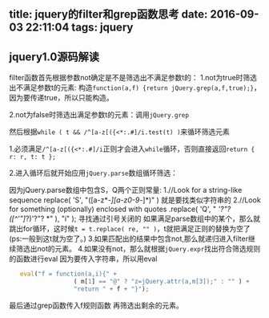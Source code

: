 title: jquery的filter和grep函数思考
date: 2016-09-03 22:11:04
tags: jquery
---

##   jquery1.0源码解读

filter函数首先根据参数not确定是不是筛选出不满足参数t的：
1.not为true时筛选出不满足参数t的元素:
  构造`function(a,f) {return jQuery.grep(a,f,true);}`，因为要传递true，所以只能构造。

2.not为false时筛选出满足参数t的元素：调用`jQuery.grep `

然后根据`while ( t && /^[a-z[({<*:.#]/i.test(t) )`来循环筛选元素

1.必须满足`/^[a-z[({<*:.#]/i`正则才会进入`while`循环，否则直接返回`return { r: r, t: t };`

2.进入循环后就开始应用`jQuery.parse`数组循环筛选：

  因为jQuery.parse数组中包含S，Q两个正则常量:
  1.//Look for a string-like sequence
    replace( 'S', "([a-z*_-][a-z0-9_-]*)" )
    就是要找类似字符串的
  2.//Look for something (optionally) enclosed with quotes
	.replace( 'Q', " *'?\"?([^'\"]*?)'?\"? *" ), "i" );
	寻找通过引号关闭的
    如果满足parse数组中的某个，那么就跳出for循环，这时候`t = t.replace( re, "" )`，t就把满足正则的替换为空了(ps:一般到这t就为空了。)
  3.如果匹配出的结果中包含not,那么就递归进入filter继续筛选出not的元素。
  4.如果没有not，那么就根据`jQuery.expr`找出符合筛选规则的函数进行eval
    因为要传入字符串，所以用eval
  ```javascript
  	 eval("f = function(a,i){" +
					( m[1] == "@" ? "z=jQuery.attr(a,m[3]);" : "" ) +
					"return " + f + "}");
  ```
  最后通过grep函数传入f规则函数 再筛选出剩余的元素。

